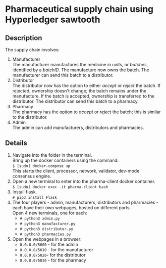 # Pharmaceutical supply chain using Hyperledger sawtooth

## Description

The supply chain involves:

 1. Manufacturer  
         The manufacturer manufactures the medicine in units, or *batches*, identified by a *batchID*. The manufacture now owns the batch. The manufacturer can send this batch to a distributor.
 2. Distributor  
         The distributor now has the option to either *accept* or *reject* the batch. If rejected, ownership doesn't change; the batch remains under the manufacture. If the batch is accepted, ownership is transferred to the distributor. The distributor can send this batch to a pharmacy.
 3. Pharmacy  
         The pharmacy has the option to *accept* or *reject* the batch; this is similar to the distributor.
 4. Admin  
         The admin can add manufacturers, distributors and pharmacies.

## Details
1. Navigate into the folder in the terminal.  
Bring up the docker containers using the command:  
    `$ [sudo] docker-compose up`  
This starts the client, processor, network,  validator, dev-mode consensus engine.  
2. Open a new terminal to enter into the pharma-client docker container.  
    `$ [sudo] docker exec -it pharma-client bash`  
3. Install flask.  
    `# pip3 install Flask`  
4. The four players - admin, manufacturers, distributors and pharmacies - each have their own webpages, hosted on different ports.  
     Open 4 new terminals, one for each:  
     * `# python3 admin.py`  
     * `# python3 manufacturer.py`  
     * `# python3 distributor.py`  
     * `# python3 pharmacies.py` 
  5. Open the webpages in a browser:  
	  * `0.0.0.0/5000` - for the admin  
	  * `0.0.0.0/5010` - for the manufacturer  
	  * `0.0.0.0/5020`- for the distributor  
	  * `0.0.0.0/5030` - for the pharmacy  

